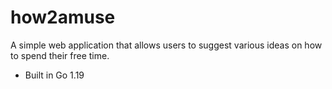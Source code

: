 # how2amuse

A simple web application that allows users to suggest various ideas on how to spend their free time.

- Built in Go 1.19